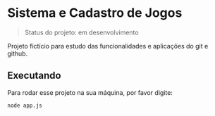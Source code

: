 # Sistema e Cadastro de Jogos
> Status do projeto: em desenvolvimento

Projeto fictício para estudo das funcionalidades e aplicações do git e github.

## Executando
Para rodar esse projeto na sua máquina, por favor digite:
```
node app.js
```
